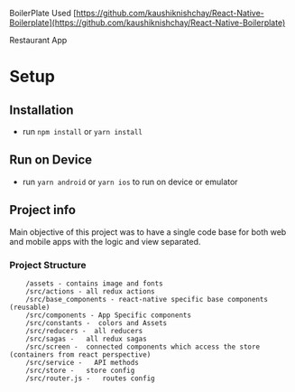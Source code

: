 BoilerPlate Used [https://github.com/kaushiknishchay/React-Native-Boilerplate](https://github.com/kaushiknishchay/React-Native-Boilerplate)

Restaurant App

# Setup

## Installation

- run `npm install` or `yarn install`

## Run on Device

- run `yarn android` or `yarn ios` to run on device or emulator



## Project info


Main objective of this project was to have a single code base for both 
web and mobile apps with the logic and view separated.

### Project Structure

```
    /assets - contains image and fonts
    /src/actions - all redux actions
    /src/base_components - react-native specific base components (reusable)
    /src/components - App Specific components
    /src/constants -  colors and Assets
    /src/reducers -  all reducers 
    /src/sagas -   all redux sagas
    /src/screen -  connected components which access the store (containers from react perspective)  
    /src/service -   API methods
    /src/store -   store config
    /src/router.js -   routes config
```
